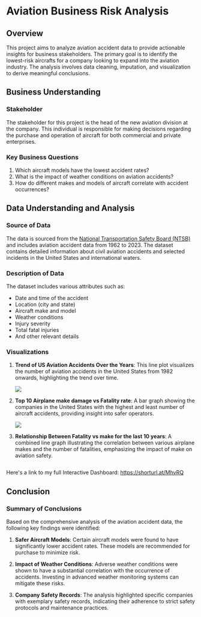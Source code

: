 # Aviation Business Risk Analysis

## Overview
This project aims to analyze aviation accident data to provide actionable insights for business stakeholders. The primary goal is to identify the lowest-risk aircrafts for a company looking to expand into the aviation industry. The analysis involves data cleaning, imputation, and visualization to derive meaningful conclusions.

## Business Understanding

### Stakeholder
The stakeholder for this project is the head of the new aviation division at the company. This individual is responsible for making decisions regarding the purchase and operation of aircraft for both commercial and private enterprises.

### Key Business Questions
1. Which aircraft models have the lowest accident rates?
2. What is the impact of weather conditions on aviation accidents?
3. How do different makes and models of aircraft correlate with accident occurrences?

## Data Understanding and Analysis

### Source of Data
The data is sourced from the <a href="https://www.kaggle.com/datasets/khsamaha/aviation-accident-database-synopses/data" target="_blank">National Transportation Safety Board (NTSB)</a> and includes aviation accident data from 1962 to 2023. The dataset contains detailed information about civil aviation accidents and selected incidents in the United States and international waters.

### Description of Data
The dataset includes various attributes such as:
- Date and time of the accident
- Location (city and state)
- Aircraft make and model
- Weather conditions
- Injury severity
- Total fatal injuries
- And other relevant details

### Visualizations
1. **Trend of US Aviation Accidents Over the Years**: This line plot visualizes the number of aviation accidents in the United States from 1982 onwards, highlighting the trend over time.
   
   <img src="C:\Users\USER\Pictures\Screenshots\Fatality rate over the Years.png">

2. **Top 10 Airplane make damage vs Fatality rate**: A bar graph showing the companies in the United States with the highest and least number of aircraft accidents, providing insight into safer operators.

   <img src="C:\Users\USER\Pictures\Screenshots\Top 10 Airplane make damage vs Fatality rate.png">

3. **Relationship Between Fatality vs make for the last 10 years**: A combined line graph illustrating the correlation between various airplane makes and the number of fatalities, emphasizing the impact of make on aviation safety.

   <img scr="C:\Users\USER\Pictures\Screenshots\Fatality vs make for the last 10 years.png">
   
Here's a link to my full Interactive Dashboard: https://shorturl.at/MhvRQ

## Conclusion

### Summary of Conclusions
Based on the comprehensive analysis of the aviation accident data, the following key findings were identified:

1. **Safer Aircraft Models**: Certain aircraft models were found to have significantly lower accident rates. These models are recommended for purchase to minimize risk.
   
2. **Impact of Weather Conditions**: Adverse weather conditions were shown to have a substantial correlation with the occurrence of accidents. Investing in advanced weather monitoring systems can mitigate these risks.
   
3. **Company Safety Records**: The analysis highlighted specific companies with exemplary safety records, indicating their adherence to strict safety protocols and maintenance practices.